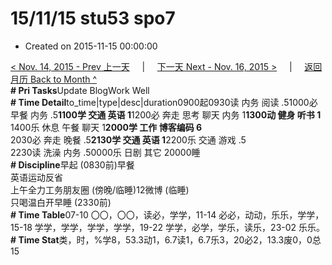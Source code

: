 # 15/11/15 stu53 spo7

* Created on 2015-11-15 00:00:00

[&lt; Nov. 14, 2015 - Prev 上一天](d14.md)     \|     [下一天 Next - Nov. 16, 2015 &gt;](d16.md)     \|     [返回月历 Back to Month ^](index.md)   
**\# Pri Tasks**Update BlogWork Well  
**\# Time Detail**to\_time\|type\|desc\|duration0900起0930读 内务 阅读 .51000必 早餐 内务 .5**1100学 交通 英语 1**1200必 奔走 思考 聊天 内务 1**1300动 健身 听书 1**  
1400乐 休息 午餐 聊天 1**2000学 工作 博客编码 6**  
2030必 奔走 晚餐 .5**2130学 交通 英语 1**2200乐 交通 游戏 .5  
2230读 洗澡 内务 .50000乐 日剧 其它 20000睡  
**\# Discipline**早起 \(0830前\)早餐  
英语运动反省  
上午全力工务朋友圈 \(傍晚/临睡\)12微博 \(临睡\)  
只喝温白开早睡 \(2330前\)  
**\# Time Table**07-10 〇〇，〇〇，读必，学学，11-14 必必，动动，乐乐，学学，15-18 学学，学学，学学，学学，19-22 学学，必学，学乐，读乐，23-02 乐乐。  
**\# Time Stat**类，时，%学8，53.3动1，6.7读1，6.7乐3，20必2，13.3废0，0总15


